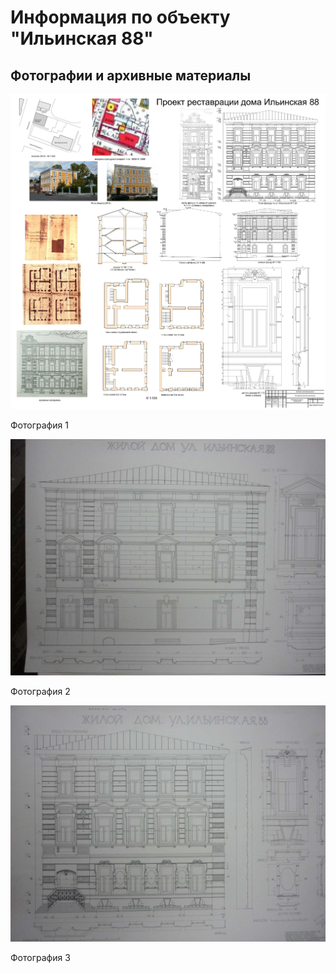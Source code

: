 # Информация по объекту "Ильинская 88"

## Фотографии и архивные материалы

![1](/BuidingsInfo/06bf6ad1-5e16-4f8b-8c5f-ecb5810eed23/1_Compressed.jpg)

Фотография 1

![2](/BuidingsInfo/06bf6ad1-5e16-4f8b-8c5f-ecb5810eed23/P1270418_Compressed.jpg)

Фотография 2

![3](/BuidingsInfo/06bf6ad1-5e16-4f8b-8c5f-ecb5810eed23/P1270419_Compressed.jpg)

Фотография 3

